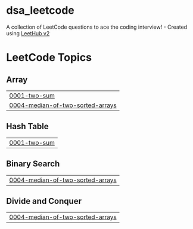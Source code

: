 # dsa_leetcode
A collection of LeetCode questions to ace the coding interview! - Created using [LeetHub v2](https://github.com/arunbhardwaj/LeetHub-2.0)

<!---LeetCode Topics Start-->
# LeetCode Topics
## Array
|  |
| ------- |
| [0001-two-sum](https://github.com/YashvardhanBhawnani/dsa_leetcode/tree/master/0001-two-sum) |
| [0004-median-of-two-sorted-arrays](https://github.com/YashvardhanBhawnani/dsa_leetcode/tree/master/0004-median-of-two-sorted-arrays) |
## Hash Table
|  |
| ------- |
| [0001-two-sum](https://github.com/YashvardhanBhawnani/dsa_leetcode/tree/master/0001-two-sum) |
## Binary Search
|  |
| ------- |
| [0004-median-of-two-sorted-arrays](https://github.com/YashvardhanBhawnani/dsa_leetcode/tree/master/0004-median-of-two-sorted-arrays) |
## Divide and Conquer
|  |
| ------- |
| [0004-median-of-two-sorted-arrays](https://github.com/YashvardhanBhawnani/dsa_leetcode/tree/master/0004-median-of-two-sorted-arrays) |
<!---LeetCode Topics End-->